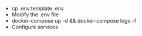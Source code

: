 * cp .env.template .env
* Modify the .env file
* docker-compose up -d && docker-compose logs -f
* Configure services